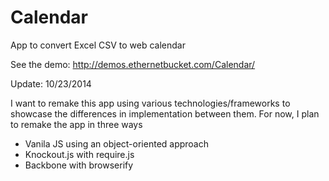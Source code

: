 Calendar
========

App to convert Excel CSV to web calendar

See the demo: http://demos.ethernetbucket.com/Calendar/

Update: 10/23/2014

I want to remake this app using various technologies/frameworks to showcase
the differences in implementation between them. For now, I plan to remake the
app in three ways

* Vanila JS using an object-oriented approach
* Knockout.js with require.js
* Backbone with browserify
